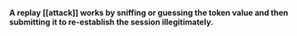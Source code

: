 **A replay [[attack]] works by sniffing or guessing the token value and then submitting it to re-establish the session illegitimately.**
